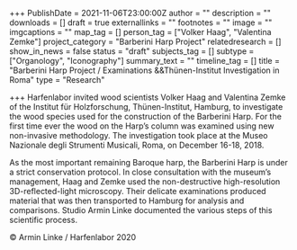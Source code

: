 +++
PublishDate = 2021-11-06T23:00:00Z
author = ""
description = ""
downloads = []
draft = true
externallinks = ""
footnotes = ""
image = ""
imgcaptions = ""
map_tag = []
person_tag = ["Volker Haag", "Valentina Zemke"]
project_category = "Barberini Harp Project"
relatedresearch = []
show_in_news = false
status = "draft"
subjects_tag = []
subtype = ["Organology", "Iconography"]
summary_text = ""
timeline_tag = []
title = "Barberini Harp Project / Examinations &&Thünen-Institut Investigation in Roma"
type = "Research"

+++
Harfenlabor invited wood scientists Volker Haag and Valentina Zemke of the Institut für Holzforschung, Thünen-Institut, Hamburg, to investigate the wood species used for the construction of the Barberini Harp. For the first time ever the wood on the Harp’s column was examined using new non-invasive methodology. The investigation took place at the Museo Nazionale degli Strumenti Musicali, Roma, on December 16-18, 2018.

As the most important remaining Baroque harp, the Barberini Harp is under a strict conservation protocol. In close consultation with the museum’s management, Haag and Zemke used the non-destructive high-resolution 3D-reflected-light microscopy. Their delicate examinations produced material that was then transported to Hamburg for analysis and comparisons. Studio Armin Linke documented the various steps of this scientific process.

© Armin Linke / Harfenlabor 2020